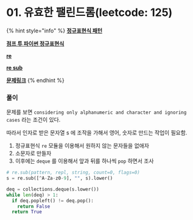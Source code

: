 # 01. 유효한 팰린드롬\(leetcode: 125\)

{% hint style="info" %}
[**정규표현식 패턴**](https://brownbears.tistory.com/62)

[**점프 투 파이썬 정규표현식**](https://wikidocs.net/4308)

[**re**](ggdocs.python.org/3/library/re.html#re.sub)

[**re sub**](https://docs.python.org/3/library/re.html#re.sub)

[**문제링크**](https://leetcode.com/problems/valid-palindrome/)
{% endhint %}

### 풀이

문제를 보면 `considering only alphanumeric and character and ignoring cases` 라는 조건이 있다.

따라서 인자로 받은 문자열 s 에 조작을 가해서 영어, 숫자로 만드는 작업이 필요함.

1. 정규표현식 `re` 모듈을 이용해서 원하지 않는 문자들을 없애자
2. 소문자로 만들자
3. 이후에는 `deque` 를 이용해서 앞과 뒤를 하나씩 `pop` 하면서 조사

```python
# re.sub(pattern, repl, string, count=0, flags=0)
s = re.sub([^A-Za-z0-9], "", s).lower()
```

```python
deq = collections.deque(s.lower())
while len(deq) > 1:
  if deq.popleft() != deq.pop():
    return False
  return True
```

